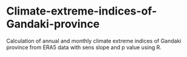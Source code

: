 # Climate-extreme-indices-of-Gandaki-province
Calculation of annual and monthly climate extreme indices of Gandaki province from ERA5 data with sens slope and p value using R. 
